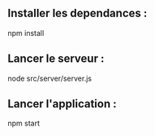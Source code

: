 <h2>Installer les dependances :</h2>
<p>npm install </p>

<h2>Lancer le serveur  : </h2>
<p>node src/server/server.js</p>

<h2>Lancer l'application :</h2>
<p>npm start </p>


